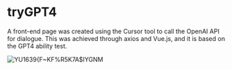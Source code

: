 # tryGPT4
A front-end page was created using the Cursor tool to call the OpenAI API for dialogue. This was achieved through axios and Vue.js, and it is based on the GPT4 ability test.

![YU1639{F~KF%R5K7A$IYGNM](https://user-images.githubusercontent.com/44390166/226097589-09e6bfbf-3cd8-4cc1-949c-18f3414bce61.png)
